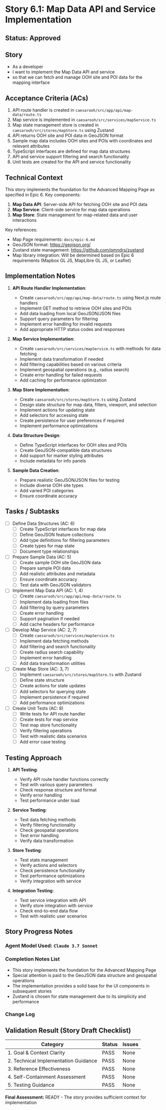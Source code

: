 # Story 6.1: Map Data API and Service Implementation

## Status: Approved

## Story

- As a developer
- I want to implement the Map Data API and service
- so that we can fetch and manage OOH site and POI data for the mapping interface

## Acceptance Criteria (ACs)

1. API route handler is created in `caesarooh/src/app/api/map-data/route.ts`
2. Map service is implemented in `caesarooh/src/services/mapService.ts`
3. Map state management store is created in `caesarooh/src/stores/mapStore.ts` using Zustand
4. API returns OOH site and POI data in GeoJSON format
5. Sample map data includes OOH sites and POIs with coordinates and relevant attributes
6. TypeScript interfaces are defined for map data structures
7. API and service support filtering and search functionality
8. Unit tests are created for the API and service functionality

## Technical Context

This story implements the foundation for the Advanced Mapping Page as specified in Epic 6. Key components:

1. **Map Data API**: Server-side API for fetching OOH site and POI data
2. **Map Service**: Client-side service for map data operations
3. **Map Store**: State management for map-related data and user interactions

Key references:
- Map Page requirements: `docs/epic-6.md`
- GeoJSON format: https://geojson.org/
- Zustand state management: https://github.com/pmndrs/zustand
- Map library integration: Will be determined based on Epic 6 requirements (Mapbox GL JS, MapLibre GL JS, or Leaflet)

## Implementation Notes

1. **API Route Handler Implementation**:
   - Create `caesarooh/src/app/api/map-data/route.ts` using Next.js route handlers
   - Implement GET method to retrieve OOH sites and POIs
   - Add data loading from local GeoJSON/JSON files
   - Support query parameters for filtering
   - Implement error handling for invalid requests
   - Add appropriate HTTP status codes and responses

2. **Map Service Implementation**:
   - Create `caesarooh/src/services/mapService.ts` with methods for data fetching
   - Implement data transformation if needed
   - Add filtering capabilities based on various criteria
   - Implement geospatial operations (e.g., radius search)
   - Create error handling for failed requests
   - Add caching for performance optimization

3. **Map Store Implementation**:
   - Create `caesarooh/src/stores/mapStore.ts` using Zustand
   - Design state structure for map data, filters, viewport, and selection
   - Implement actions for updating state
   - Add selectors for accessing state
   - Create persistence for user preferences if required
   - Implement performance optimizations

4. **Data Structure Design**:
   - Define TypeScript interfaces for OOH sites and POIs
   - Create GeoJSON-compatible data structures
   - Add support for marker styling attributes
   - Include metadata for info panels

5. **Sample Data Creation**:
   - Prepare realistic GeoJSON/JSON files for testing
   - Include diverse OOH site types
   - Add varied POI categories
   - Ensure coordinate accuracy

## Tasks / Subtasks

- [ ] Define Data Structures (AC: 6)
  - [ ] Create TypeScript interfaces for map data
  - [ ] Define GeoJSON feature collections
  - [ ] Add type definitions for filtering parameters
  - [ ] Create types for map state
  - [ ] Document type relationships

- [ ] Prepare Sample Data (AC: 5)
  - [ ] Create sample OOH site GeoJSON data
  - [ ] Prepare sample POI data
  - [ ] Add realistic attributes and metadata
  - [ ] Ensure coordinate accuracy
  - [ ] Test data with GeoJSON validators

- [ ] Implement Map Data API (AC: 1, 4)
  - [ ] Create `caesarooh/src/app/api/map-data/route.ts`
  - [ ] Implement data loading from files
  - [ ] Add filtering by query parameters
  - [ ] Create error handling
  - [ ] Support pagination if needed
  - [ ] Add cache headers for performance

- [ ] Develop Map Service (AC: 2, 7)
  - [ ] Create `caesarooh/src/services/mapService.ts`
  - [ ] Implement data fetching methods
  - [ ] Add filtering and search functionality
  - [ ] Create radius search capability
  - [ ] Implement error handling
  - [ ] Add data transformation utilities

- [ ] Create Map Store (AC: 3, 7)
  - [ ] Implement `caesarooh/src/stores/mapStore.ts` with Zustand
  - [ ] Define state structure
  - [ ] Create actions for state updates
  - [ ] Add selectors for querying state
  - [ ] Implement persistence if required
  - [ ] Add performance optimizations

- [ ] Create Unit Tests (AC: 8)
  - [ ] Write tests for API route handler
  - [ ] Create tests for map service
  - [ ] Test map store functionality
  - [ ] Verify filtering operations
  - [ ] Test with realistic data scenarios
  - [ ] Add error case testing

## Testing Approach

1. **API Testing**:
   - Verify API route handler functions correctly
   - Test with various query parameters
   - Check response structure and format
   - Verify error handling
   - Test performance under load

2. **Service Testing**:
   - Test data fetching methods
   - Verify filtering functionality
   - Check geospatial operations
   - Test error handling
   - Verify data transformation

3. **Store Testing**:
   - Test state management
   - Verify actions and selectors
   - Check persistence functionality
   - Test performance optimizations
   - Verify integration with service

4. **Integration Testing**:
   - Test service integration with API
   - Verify store integration with service
   - Check end-to-end data flow
   - Test with realistic user scenarios

## Story Progress Notes

### Agent Model Used: `Claude 3.7 Sonnet`

### Completion Notes List

- This story implements the foundation for the Advanced Mapping Page
- Special attention is paid to the GeoJSON data structure and geospatial operations
- The implementation provides a solid base for the UI components in subsequent stories
- Zustand is chosen for state management due to its simplicity and performance

### Change Log

## Validation Result (Story Draft Checklist)

| Category                             | Status | Issues |
| ------------------------------------ | ------ | ------ |
| 1. Goal & Context Clarity            | PASS   | None   |
| 2. Technical Implementation Guidance | PASS   | None   |
| 3. Reference Effectiveness           | PASS   | None   |
| 4. Self-Containment Assessment       | PASS   | None   |
| 5. Testing Guidance                  | PASS   | None   |

**Final Assessment:** READY - The story provides sufficient context for implementation 